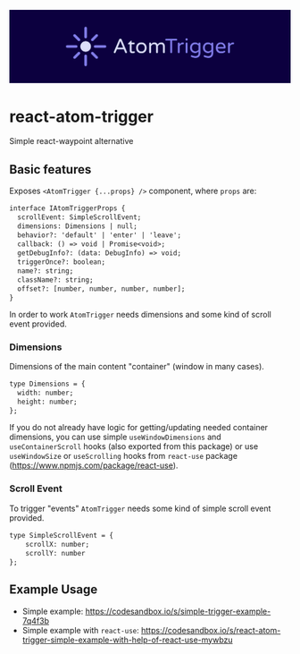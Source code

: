![react-atom-trigger](/assets/atom-trigger.svg)

# react-atom-trigger

Simple react-waypoint alternative

## Basic features


Exposes `<AtomTrigger {...props} />` component, where `props` are:

```
interface IAtomTriggerProps {
  scrollEvent: SimpleScrollEvent;
  dimensions: Dimensions | null;
  behavior?: 'default' | 'enter' | 'leave';
  callback: () => void | Promise<void>;
  getDebugInfo?: (data: DebugInfo) => void;
  triggerOnce?: boolean;
  name?: string;
  className?: string;
  offset?: [number, number, number, number];
}
```

In order to work `AtomTrigger` needs dimensions and some kind of scroll event provided.

### Dimensions

Dimensions of the main content "container" (window in many cases). 

```
type Dimensions = {
  width: number;
  height: number;
};
```

If you do not already have logic for getting/updating needed container dimensions, you can use simple `useWindowDimensions` and `useContainerScroll` hooks (also exported from this package) or use `useWindowSize` or `useScrolling` hooks from `react-use` package (https://www.npmjs.com/package/react-use).

### Scroll Event
 
To trigger "events" `AtomTrigger` needs some kind of simple scroll event provided.

```
type SimpleScrollEvent = { 
    scrollX: number; 
    scrollY: number 
};
```

## Example Usage

- Simple example: https://codesandbox.io/s/simple-trigger-example-7q4f3b
- Simple example with `react-use`: https://codesandbox.io/s/react-atom-trigger-simple-example-with-help-of-react-use-mywbzu